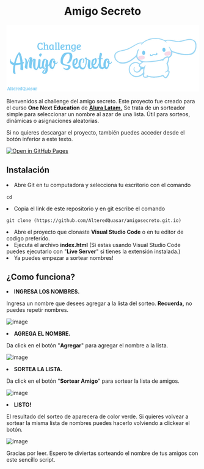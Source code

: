 <h1 align="center">Amigo Secreto</h1>

<p align="center">
  <img src="./asset-readme/banner.jpg" alt="challenge amigo secreto banner" width="600">
</p>
<p>Bienvenidos al challenge del amigo secreto.
Este proyecto fue creado para el curso <b>One Next Education</b> de <b><a href="https://www.aluracursos.com/">Alura Latam.</a></b>
Se trata de un sorteador simple para seleccionar un nombre al azar de una lista. Útil para sorteos, dinámicas o asignaciones aleatorias.</p>
<p>Si no quieres descargar el proyecto, también puedes acceder desde el botón inferior a este texto. </p>
  
[![Open in GitHub Pages](https://img.shields.io/badge/Live%20Demo-GitHub%20Pages-blue)](https://alteredquasar.github.io/amigosecreto/)
<h2>Instalación</h2>
<li>Abre Git en tu computadora y selecciona tu escritorio con el comando </li> 
  
  `cd`
<li>Copia el link de este repositorio y en git escribe el comando </li>
  
```
git clone (https://github.com/AlteredQuasar/amigosecreto.git.io) 
```
<li>Abre el proyecto que clonaste <b>Visual Studio Code</b> o en tu editor de codigo preferido.</li>
<li>Ejecuta el archivo <b>index.html</b> (Si estas usando Visual Studio Code puedes ejecutarlo con "<b>Live Server</b>" si tienes la extensión instalada.)</li>
<li>Ya puedes empezar a sortear nombres!</li>
<h2>¿Como funciona?</h2>
<p> <li><b>INGRESA LOS NOMBRES.</b></li></p>
  <p> Ingresa un nombre que desees agregar a la lista del sorteo. <b>Recuerda,</b> no puedes repetir nombres.</p>
<img width="500" height="400" alt="image" src="https://github.com/user-attachments/assets/0a2e6066-9104-4908-a24c-e020082b9699" />
<p><li><b>AGREGA EL NOMBRE.</b></li></p>
<p>Da click en el botón "<b>Agregar</b>" para agregar el nombre a la lista.</p>
<img width="500" height="400" alt="image" src="https://github.com/user-attachments/assets/7f985644-eaf9-46ae-9a27-2cfa7d65fb3f" />
<p><li><b>SORTEA LA LISTA.</b></li></p>
<p>Da click en el botón "<b>Sortear Amigo</b>" para sortear la lista de amigos.</p>
<img width="500" height="400" alt="image" src="https://github.com/user-attachments/assets/1d486e5e-fe53-4f7b-b1ab-60ed2c2a77bb" />
<p><li><b>LISTO!</b></li></p>
<p>El resultado del sorteo de aparecera de color verde. Si quieres volvear a sortear la misma lista de nombres puedes hacerlo 
volviendo a clickear el botón.</p>
<img width="500" height="400" alt="image" src="https://github.com/user-attachments/assets/5c1967ca-ac94-472c-950a-00d165fd223a" />
<p>Gracias por leer. Espero te diviertas sorteando el nombre de tus amigos con este sencillo script.</p>


